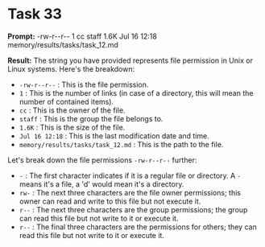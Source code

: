 # Task 33

**Prompt:** -rw-r--r--  1 cc  staff   1.6K Jul 16 12:18 memory/results/tasks/task_12.md

**Result:**
The string you have provided represents file permission in Unix or Linux systems. Here's the breakdown:

- `-rw-r--r--` : This is the file permission. 
- `1` : This is the number of links (in case of a directory, this will mean the number of contained items). 
- `cc` : This is the owner of the file.
- `staff` : This is the group the file belongs to.
- `1.6K` : This is the size of the file.
- `Jul 16 12:18` : This is the last modification date and time.
- `memory/results/tasks/task_12.md` : This is the path to the file.

Let's break down the file permissions `-rw-r--r--` further:
- `-` : The first character indicates if it is a regular file or directory. A `-` means it's a file, a 'd' would mean it's a directory.
- `rw-` : The next three characters are the file owner permissions; this owner can read and write to this file but not execute it.
- `r--` : The next three characters are the group permissions; the group can read this file but not write to it or execute it.
- `r--` : The final three characters are the permissions for others; they can read this file but not write to it or execute it.
